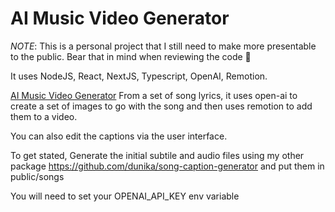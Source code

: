 # AI Music Video Generator

*NOTE*: This is a personal project that I still need to make more presentable to the public. Bear that in mind when reviewing the code 🙏

It uses NodeJS, React, NextJS, Typescript, OpenAI, Remotion.

[AI Music Video Generator](https://www.topview.ai/make/ai-music-video-generator) From a set of song lyrics, it uses open-ai to create a set of images to go with the song and then uses remotion to add them to a video.

You can also edit the captions via the user interface.

To get stated, Generate the initial subtile and audio files using my other package https://github.com/dunika/song-caption-generator and put them in public/songs

You will need to set your OPENAI_API_KEY env variable
